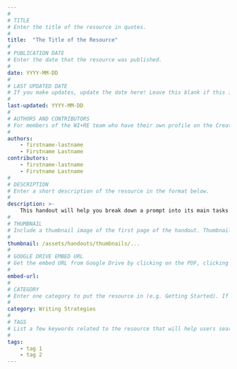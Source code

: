 ```yaml
---
#
# TITLE
# Enter the title of the resource in quotes.
#
title:  "The Title of the Resource"
#
# PUBLICATION DATE
# Enter the date that the resource was published.
#
date: YYYY-MM-DD
#
# LAST UPDATED DATE
# If you make updates, update the date here! Leave this blank if this is being published for the first time.
#
last-updated: YYYY-MM-DD
#
# AUTHORS AND CONTRIBUTORS
# For members of the WI+RE team who have their own profile on the Creative Team page, enter the name as firstname-lastname (e.g. doug-worsham). For community partners who don't have their own profile on the WI+RE site, enter their name as Firstname Lastname (e.g. Gene Block). The names will appear in the order you enter them.
#
authors:
    - firstname-lastname
    - Firstname Lastname
contributors:
    - firstname-lastname
    - Firstname Lastname
#
# DESCRIPTION
# Enter a short description of the resource in the format below.
#
description: >-
    This handout will help you break down a prompt into its main tasks and requirements, list helpful resources, and start brainstorming ideas!
#
# THUMBNAIL
# Include a thumbnail image of the first page of the handout. Thumbnails for handouts go in /assets/handouts/thumbnails/.
#
thumbnail: /assets/handouts/thumbnails/...
#
# GOOGLE DRIVE EMBED URL
# Get the embed URL from Google Drive by clicking on the PDF, clicking the three dots on the top right and selecting "Open in new window," then clicking the three dots on the top right and selecting "Embed item...", then copying the URL in quotes, which will always end with "/preview".
#
embed-url:
#
# CATEGORY
# Enter one category to put the resource in (e.g. Getting Started). If you enter a category that doesn't already exist, a new category will be created on the WI+RE site.
#
category: Writing Strategies
#
# TAGS
# List a few keywords related to the resource that will help users search for it.
#
tags:
    - tag 1
    - tag 2
---
```

